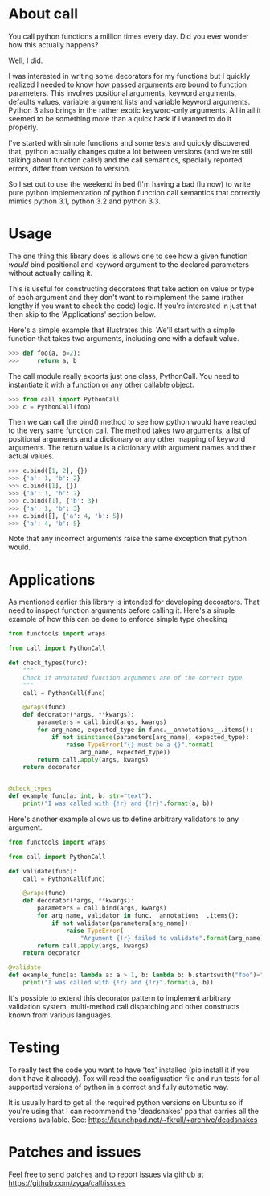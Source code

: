 About call
==========

You call python functions a million times every day.
Did you ever wonder how this actually happens?

Well, I did.

I was interested in writing some decorators for my functions but I quickly
realized I needed to know how passed arguments are bound to function
parameters. This involves positional arguments, keyword arguments, defaults
values, variable argument lists and variable keyword arguments. Python 3 also
brings in the rather exotic keyword-only arguments. All in all it seemed to be
something more than a quick hack if I wanted to do it properly.

I've started with simple functions and some tests and quickly discovered that,
python actually changes quite a lot between versions (and we're still talking
about function calls!) and the call semantics, specially reported errors,
differ from version to version.

So I set out to use the weekend in bed (I'm having a bad flu now) to write pure
python implementation of python function call semantics that correctly mimics
python 3.1, python 3.2 and python 3.3.

Usage
=====

The one thing this library does is allows one to see how a given function
_would_ bind positional and keyword argument to the declared parameters without
actually calling it.

This is useful for constructing decorators that take action on value or type of
each argument and they don't want to reimplement the same (rather lengthy if
you want to check the code) logic. If you're interested in just that then skip
to the 'Applications' section below.

Here's a simple example that illustrates this. We'll start with a simple
function that takes two arguments, including one with a default value. 

``` python
>>> def foo(a, b=2):
>>>     return a, b
```

The call module really exports just one class, PythonCall. You need to
instantiate it with a function or any other callable object.

``` python
>>> from call import PythonCall
>>> c = PythonCall(foo)
```

Then we can call the bind() method to see how python would have reacted to the
very same function call. The method takes two arguments, a list of positional
arguments and a dictionary or any other mapping of keyword arguments. The
return value is a dictionary with argument names and their actual values.

``` python
>>> c.bind([1, 2], {})
>>> {'a': 1, 'b': 2}
>>> c.bind([1], {})
>>> {'a': 1, 'b': 2}
>>> c.bind([1], {'b': 3})
>>> {'a': 1, 'b': 3}
>>> c.bind([], {'a': 4, 'b': 5})
>>> {'a': 4, 'b': 5}
```

Note that any incorrect arguments raise the same exception that python would.

Applications
============

As mentioned earlier this library is intended for developing decorators. That
need to inspect function arguments before calling it. Here's a simple example
of how this can be done to enforce simple type checking

``` python
from functools import wraps

from call import PythonCall

def check_types(func):
    """
    Check if annotated function arguments are of the correct type
    """
    call = PythonCall(func)

    @wraps(func)
    def decorator(*args, **kwargs):
        parameters = call.bind(args, kwargs)
        for arg_name, expected_type in func.__annotations__.items():
            if not isinstance(parameters[arg_name], expected_type):
                raise TypeError("{} must be a {}".format(
                    arg_name, expected_type))
        return call.apply(args, kwargs)
    return decorator


@check_types
def example_func(a: int, b: str="text"):
    print("I was called with {!r} and {!r}".format(a, b))
```

Here's another example allows us to define arbitrary validators to any
argument. 

``` python
from functools import wraps

from call import PythonCall

def validate(func):
    call = PythonCall(func)

    @wraps(func)
    def decorator(*args, **kwargs):
        parameters = call.bind(args, kwargs)
        for arg_name, validator in func.__annotations__.items():
            if not validator(parameters[arg_name]):
                raise TypeError(
                    "Argument {!r} failed to validate".format(arg_name))
        return call.apply(args, kwargs)
    return decorator

@validate
def example_func(a: lambda a: a > 1, b: lambda b: b.startswith("foo")="foo"):
    print("I was called with {!r} and {!r}".format(a, b))
```

It's possible to extend this decorator pattern to implement arbitrary
validation system, multi-method call dispatching and other constructs known
from various languages.

Testing
=======

To really test the code you want to have 'tox' installed (pip install it if you
don't have it already). Tox will read the configuration file and run tests for
all supported versions of python in a correct and fully automatic way.

It is usually hard to get all the required python versions on Ubuntu so if
you're using that I can recommend the 'deadsnakes' ppa that carries all the
versions available. See: https://launchpad.net/~fkrull/+archive/deadsnakes

Patches and issues
==================

Feel free to send patches and to report issues via github
at https://github.com/zyga/call/issues
